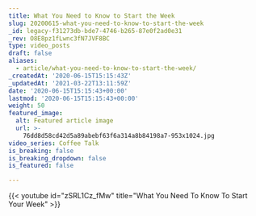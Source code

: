 ```yaml
---
title: What You Need to Know to Start the Week
slug: 20200615-what-you-need-to-know-to-start-the-week
_id: legacy-f31273db-bde7-4746-b265-87e0f2ad0e31
_rev: O8E8pz1fLwnc3fN7JVF8BC
type: video_posts
draft: false
aliases:
  - article/what-you-need-to-know-to-start-the-week/
_createdAt: '2020-06-15T15:15:43Z'
_updatedAt: '2021-03-22T13:11:59Z'
date: '2020-06-15T15:15:43+00:00'
lastmod: '2020-06-15T15:15:43+00:00'
weight: 50
featured_image:
  alt: Featured article image
  url: >-
    76dd8d58cd42d5a89abebf63f6a314a8b84198a7-953x1024.jpg
video_series: Coffee Talk
is_breaking: false
is_breaking_dropdown: false
is_featured: false

---
```

{{< youtube id="zSRL1Cz_fMw" title="What You Need To Know To Start Your Week" >}}